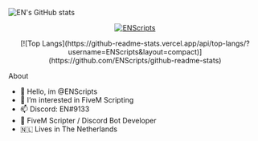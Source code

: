 ![EN's GitHub stats](https://github-readme-stats.vercel.app/api?username=ENScripts&show_icons=true&theme=dracula)

  <p align="center">
    <a href="https://discord.com/users/822065286109724743">
        <img title="ENScripts" alt="ENScripts" src="https://discord.c99.nl/widget/theme-2/822065286109724743.png"/>
    </a>
</p>

<center>
    [![Top Langs](https://github-readme-stats.vercel.app/api/top-langs/?username=ENScripts&layout=compact)](https://github.com/ENScripts/github-readme-stats)
</center>

About 
- 👋 Hello, im @ENScripts
- 👀 I’m interested in FiveM Scripting
- 📫 Discord: EN#9133
- 👋 FiveM Scripter / Discord Bot Developer
- 🇳🇱 Lives in The Netherlands
